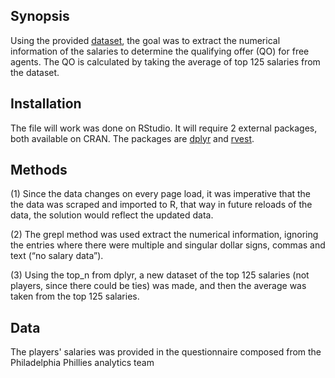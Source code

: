 ## Synopsis

Using the provided [dataset](https://questionnaire-148920.appspot.com/swe/), the goal was to extract the numerical information of the salaries to determine the qualifying offer (QO) for free agents. The QO is calculated by taking the average of top 125 salaries from the dataset.

## Installation

The file will work was done on RStudio. It will require 2 external packages, both available on CRAN. The packages are [dplyr](https://cran.r-project.org/web/packages/dplyr/index.html) and [rvest](https://cran.r-project.org/web/packages/rvest/index.html).

## Methods

(1) Since the data changes on every page load, it was imperative that the  the data was scraped and imported to R, that way in future reloads of the data, the solution would reflect the updated data.

(2) The grepl method was used extract the numerical information, ignoring the entries where there were multiple and singular dollar signs, commas and text (“no salary data”).

(3) Using the top_n from dplyr, a new dataset of the top 125 salaries (not players, since there could be ties) was made, and then the average was taken from the top 125 salaries.

## Data

The players' salaries was provided in the questionnaire composed from the Philadelphia Phillies analytics team 
